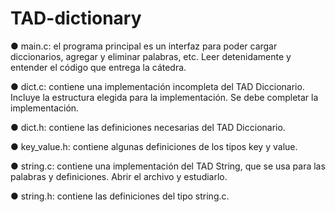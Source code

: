 # TAD-dictionary

● main.c: el programa principal es un interfaz para poder cargar diccionarios, agregar y eliminar
palabras, etc. Leer detenidamente y entender el código que entrega la cátedra.

● dict.c: contiene una implementación incompleta del TAD Diccionario. Incluye la estructura
elegida para la implementación. Se debe completar la implementación.

● dict.h: contiene las definiciones necesarias del TAD Diccionario.

● key_value.h: contiene algunas definiciones de los tipos key y value.

● string.c: contiene una implementación del TAD String, que se usa para las palabras y
definiciones. Abrir el archivo y estudiarlo.

● string.h: contiene las definiciones del tipo string.c.
